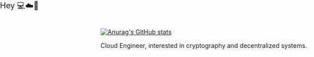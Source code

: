 <div style="position: absolute; left:0; top:0; font-size:large;">Hey‎    💻☁️🔐</div>

[![Anurag's GitHub stats](https://github-readme-stats.vercel.app/api?username=piheta&hide=contribs&show_icons=true&theme=dark)](https://github.com/anuraghazra/github-readme-stats)
<p>Cloud Engineer, interested in cryptography and decentralized systems.</p>
